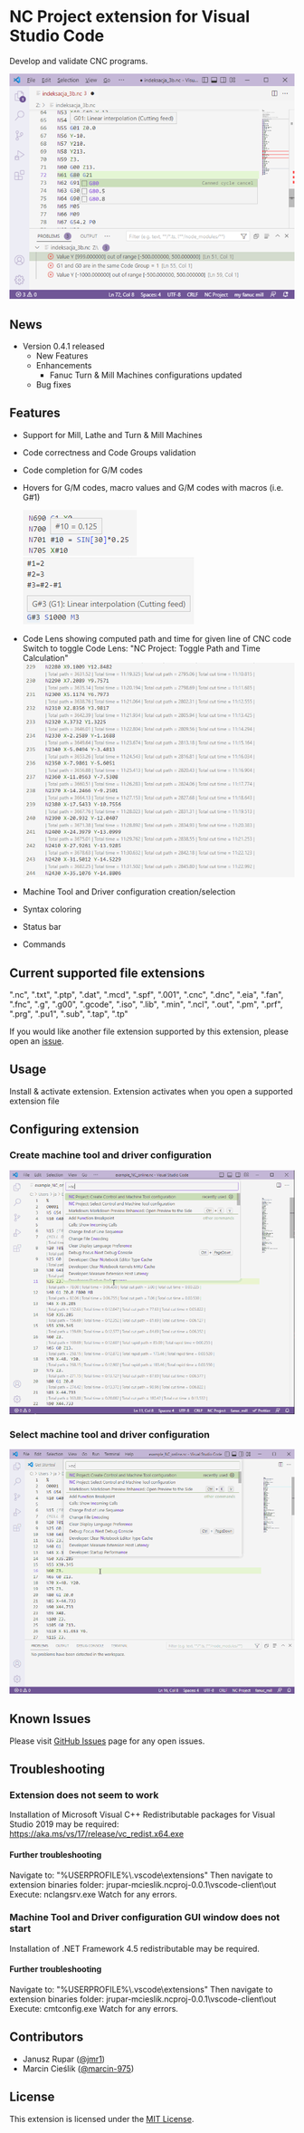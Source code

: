 # NC Project extension for Visual Studio Code

Develop and validate CNC programs.

![NC Project](./images/image1.png)

## News

- Version 0.4.1 released
  - New Features
  - Enhancements
    - Fanuc Turn & Mill Machines configurations updated
  - Bug fixes

## Features

- Support for Mill, Lathe and Turn & Mill Machines
- Code correctness and Code Groups validation
- Code completion for G/M codes
- Hovers for G/M codes, macro values and G/M codes with macros (i.e. G#1)

  ![macro](./images/macro.png)
  ![macro2](./images/macro2.png)
- Code Lens showing computed path and time for given line of CNC code
  Switch to toggle Code Lens: "NC Project: Toggle Path and Time Calculation"
  ![macro](./images/codelens.png)
- Machine Tool and Driver configuration creation/selection
- Syntax coloring
- Status bar
- Commands

## Current supported file extensions

".nc", ".txt", ".ptp", ".dat", ".mcd", ".spf", ".001", ".cnc", ".dnc", ".eia", ".fan", ".fnc", ".g", ".g00", ".gcode", ".iso", ".lib", ".min", ".ncl", ".out", ".pm", ".prf", ".prg", ".pu1", ".sub", ".tap", ".tp"

If you would like another file extension supported by this extension, please open an [issue](https://github.com/jmr1/vscode-ncproj/issues).

## Usage

Install & activate extension. Extension activates when you open a supported extension file

## Configuring extension

### Create machine tool and driver configuration

![Create machine tool and driver configuration](./images/create_configuration.gif)

### Select machine tool and driver configuration

![Select machine tool and driver configuration](./images/select_configuration.gif)

## Known Issues

Please visit [GitHub Issues](https://github.com/jmr1/vscode-ncproj/issues) page for any open issues.

## Troubleshooting

### Extension does not seem to work

Installation of Microsoft Visual C++ Redistributable packages for Visual Studio 2019 may be required: <https://aka.ms/vs/17/release/vc_redist.x64.exe>

#### Further troubleshooting

Navigate to: "%USERPROFILE%\\.vscode\extensions"
Then navigate to extension binaries folder: jrupar-mcieslik.ncproj-0.0.1\vscode-client\out
Execute: nclangsrv.exe
Watch for any errors.

### Machine Tool and Driver configuration GUI window does not start

Installation of .NET Framework 4.5 redistributable may be required.

#### Further troubleshooting

Navigate to: "%USERPROFILE%\\.vscode\extensions"
Then navigate to extension binaries folder: jrupar-mcieslik.ncproj-0.0.1\vscode-client\out
Execute: cmtconfig.exe
Watch for any errors.

## Contributors

- Janusz Rupar ([@jmr1](https://github.com/jmr1))
- Marcin Cieślik ([@marcin-975](https://github.com/marcin-975))

## License

This extension is licensed under the [MIT License](LICENSE).
